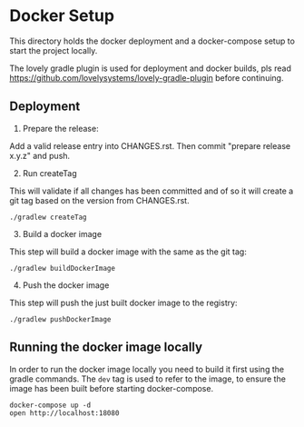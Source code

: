 # Docker Setup

This directory holds the docker deployment and a docker-compose setup to start the project locally.

The lovely gradle plugin is used for deployment and docker builds, pls read
 https://github.com/lovelysystems/lovely-gradle-plugin before continuing.

## Deployment

1. Prepare the release:

Add a valid release entry into CHANGES.rst. Then commit "prepare release x.y.z" and push.

2. Run createTag

This will validate if all changes has been committed and of so it will create
a git tag based on the version from CHANGES.rst.

```
./gradlew createTag
```

3. Build a docker image

This step will build a docker image with the same as the git tag:

```
./gradlew buildDockerImage
```

4. Push the docker image

This step will push the just built docker image to the registry:

```
./gradlew pushDockerImage
```

## Running the docker image locally

In order to run the docker image locally you need to build it first using the gradle commands.
The `dev` tag is used to refer to the image, to ensure the image has been built before starting 
docker-compose.

```
docker-compose up -d
open http://localhost:18080
```
